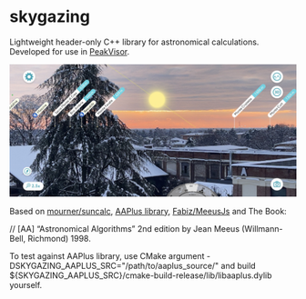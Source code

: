 # skygazing
Lightweight header-only C++ library for astronomical calculations. Developed for use in [PeakVisor](https://peakvisor.com). 

![PeakVisor skygazing](https://raw.githubusercontent.com/peakvisor/skygazing/main/peakvisor-skygazing.jpg)

Based on [mourner/suncalc](https://github.com/mourner/suncalc), [AAPlus library](http://www.naughter.com/aa.html), [Fabiz/MeeusJs](https://github.com/Fabiz/MeeusJs) and The Book:

// [AA] “Astronomical Algorithms” 2nd edition by Jean Meeus (Willmann-Bell, Richmond) 1998.

To test against AAPlus library, use CMake argument -DSKYGAZING_AAPLUS_SRC="/path/to/aaplus_source/"
and build ${SKYGAZING_AAPLUS_SRC}/cmake-build-release/lib/libaaplus.dylib yourself. 
